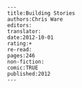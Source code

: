 
    ---
    title:Building Stories
    authors:Chris Ware
    editors:
    translator:
    date:2012-10-01
    rating:+
    re-read:
    pages:246
    non-fiction:
    comic:TRUE
    published:2012
    ---

    
